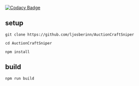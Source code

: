 [![Codacy Badge](https://api.codacy.com/project/badge/Grade/2c43cceb60c048729024a8ae18a23f9a)](https://www.codacy.com/app/ljosberinn/AuctionCraftSniper?utm_source=github.com&amp;utm_medium=referral&amp;utm_content=ljosberinn/AuctionCraftSniper&amp;utm_campaign=Badge_Grade)

## setup

`git clone https://github.com/ljosberinn/AuctionCraftSniper`

`cd AuctionCraftSniper`

`npm install`

## build

`npm run build`

